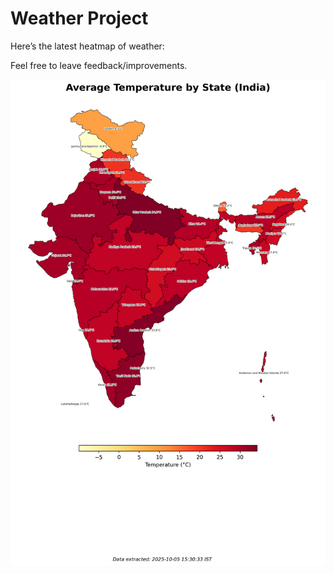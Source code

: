 # Weather Project

Here’s the latest heatmap of weather:

Feel free to leave feedback/improvements.

![India Heatmap](docs/assets/india_heatmap.png?v=E241C3)
